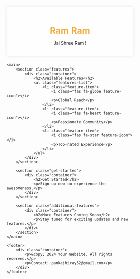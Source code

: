 <!DOCTYPE html>
<html lang="en">
<head>
    <meta charset="UTF-8">
    <meta name="viewport" content="width=device-width, initial-scale=1.0">
    <link rel="stylesheet" href="styles.css">
    <title>Your Landing Page</title>
</head>
<style>
    /* Normalize CSS */
    * {
        box-sizing: border-box;
        margin: 0;
        padding: 0;
    }

    body {
        font-family: 'Arial', sans-serif;
        line-height: 1.6;
        background-color: #f8f8f8;
        color: #333;
    }

    .container {
        max-width: 1200px;
        margin: 0 auto;
        padding: 0 20px;
    }

    header, main, footer {
        padding: 20px;
        background-color: #ffffff33;
        border-radius: 8px;
        box-shadow: 0 0 10px rgba(0, 0, 0, 0.1);
        margin-bottom: 20px;
    }

    header h1 {
        color: #f4ad42;
    }

    section {
        margin-bottom: 20px;
    }

    .features-list {
        list-style-type: none;
        padding: 0;
        margin: 0;
        display: flex;
        justify-content: space-around;
        align-items: center;
    }

    .feature-item {
        text-align: center;
    }

    .feature-icon {
        font-size: 24px;
        margin-bottom: 10px;
    }

    footer {
        text-align: center;
        color: #777;
    }

    /* Responsive Design */
    @media (max-width: 600px) {
        header, main, footer {
            padding: 10px;
        }
    }
</style>
<body>
    <header>
        <div class="container">
            <h1>Ram Ram</h1>
            <p>Jai Shree Ram !</p>
        </div>
    </header>

    <main>
        <section class="features">
            <div class="container">
                <h2>Available Features</h2>
                <ul class="features-list">
                    <li class="feature-item">
                        <i class="fas fa-globe feature-icon"></i>
                        <p>Global Reach</p>
                    </li>
                    <li class="feature-item">
                        <i class="fas fa-heart feature-icon"></i>
                        <p>Passionate Community</p>
                    </li>
                    <li class="feature-item">
                        <i class="fas fa-star feature-icon"></i>
                        <p>Top-rated Experience</p>
                    </li>
                </ul>
            </div>
        </section>

        <section class="get-started">
            <div class="container">
                <h2>Get Started</h2>
                <p>Sign up now to experience the awesomeness.</p>
            </div>
        </section>

        <section class="additional-features">
            <div class="container">
                <h2>More Features Coming Soon</h2>
                <p>Stay tuned for exciting updates and new features.</p>
            </div>
        </section>
    </main>

    <footer>
        <div class="container">
            <p>&copy; 2024 Your Website. All rights reserved.</p>
            <p>Contact: pankajhiray52@gmail.com</p>
        </div>
    </footer>
</body>
</html>
